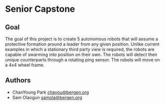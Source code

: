 # Senior Capstone

## Goal
The goal of this project is to create 5 autonomous robots that will assume a protective formation around a leader from any given position. Unlike current examples in which a stationary third party view is required, the robots are capable of swarming into position on their own. The robots will detect their unique counterparts through a rotating ping sensor. The robots will move on a 4x4 wheel frame.

## Authors
- ChanYoung Park [chayou@bergen.org](mailto:chayou@bergen.org)
- Sam Olaogun [samola@bergen.org](mailto:samola@bergen.org)
